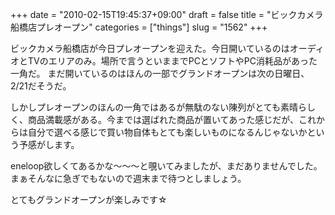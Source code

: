 +++
date = "2010-02-15T19:45:37+09:00"
draft = false
title = "ビックカメラ船橋店プレオープン"
categories = ["things"]
slug = "1562"
+++

ビックカメラ船橋店が今日プレオープンを迎えた。今日開いているのはオーディオとTVのエリアのみ。場所で言うといままでPCとソフトやPC消耗品があった一角だ。
まだ開いているのはほんの一部でグランドオープンは次の日曜日、2/21だそうだ。

しかしプレオープンのほんの一角ではあるが無駄のない陳列がとても素晴らしく、商品満載感がある。今までは選ばれた商品が置いてあった感じだが、これからは自分で選べる感じで買い物自体もとても楽しいものになるんじゃないかという予感がします。

eneloop欲しくてあるかな～～～と覗いてみましたが、まだありませんでした。まぁそんなに急ぎでもないので週末まで待つとしましょう。

とてもグランドオープンが楽しみです☆
